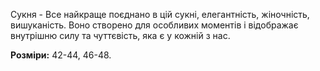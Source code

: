 Сукня - Все найкраще поєднано в цій сукні, елегантність, жіночність, вишуканість. Воно створено для особливих моментів і відображає внутрішню силу та чуттєвість, яка є у кожній з нас.

**Розміри:** 42-44, 46-48.